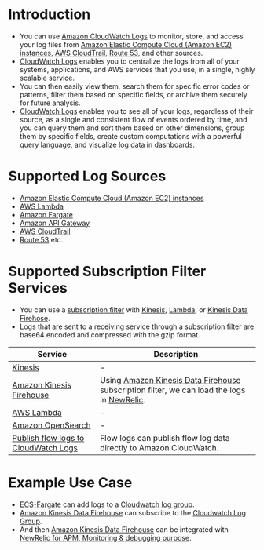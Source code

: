 # Introduction
- You can use [Amazon CloudWatch Logs](https://docs.aws.amazon.com/AmazonCloudWatch/latest/logs/WhatIsCloudWatchLogs.html) to monitor, store, and access your log files from [Amazon Elastic Compute Cloud (Amazon EC2) instances](../../3_ComputeServices/AmazonEC2/Readme.md), [AWS CloudTrail](../AWSCloudTrail.md), [Route 53](../../1_NetworkingAndContentDelivery/1_EdgeNetworking/AmazonRoute53/Readme.md), and other sources.
- [CloudWatch Logs]() enables you to centralize the logs from all of your systems, applications, and AWS services that you use, in a single, highly scalable service. 
- You can then easily view them, search them for specific error codes or patterns, filter them based on specific fields, or archive them securely for future analysis. 
- [CloudWatch Logs]() enables you to see all of your logs, regardless of their source, as a single and consistent flow of events ordered by time, and you can query them and sort them based on other dimensions, group them by specific fields, create custom computations with a powerful query language, and visualize log data in dashboards.

# Supported Log Sources
- [Amazon Elastic Compute Cloud (Amazon EC2) instances](../../3_ComputeServices/AmazonEC2/Readme.md)
- [AWS Lambda](../../3_ComputeServices/AWSLambda/Readme.md)
- [Amazon Fargate](../../3_ComputeServices/AWSFargate.md)
- [Amazon API Gateway](../../1_NetworkingAndContentDelivery/2_ApplicationNetworking/AmazonAPIGateway/Readme.md)
- [AWS CloudTrail](../AWSCloudTrail.md)
- [Route 53](../../1_NetworkingAndContentDelivery/1_EdgeNetworking/AmazonRoute53/Readme.md) etc.

# Supported Subscription Filter Services
- You can use a [subscription filter](https://docs.aws.amazon.com/AmazonCloudWatch/latest/logs/SubscriptionFilters.html) with [Kinesis](../../10_BigDataComponents/ETLServices/StreamProcessing/AmazonKinesis.md), [Lambda](../../3_ComputeServices/AWSLambda/Readme.md), or [Kinesis Data Firehose](../../10_BigDataComponents/ETLServices/StreamProcessing/AmazonKinesisDataFirehouse/Readme.md). 
- Logs that are sent to a receiving service through a subscription filter are base64 encoded and compressed with the gzip format.

| Service                                                                                                            | Description                                                                                                                                                                                                                                                                     |
|--------------------------------------------------------------------------------------------------------------------|---------------------------------------------------------------------------------------------------------------------------------------------------------------------------------------------------------------------------------------------------------------------------------|
| [Kinesis](../../10_BigDataComponents/ETLServices/StreamProcessing/AmazonKinesis.md)                                        | -                                                                                                                                                                                                                                                                               |
| [Amazon Kinesis Firehouse](../../10_BigDataComponents/ETLServices/StreamProcessing/AmazonKinesisDataFirehouse/Readme.md)   | Using [Amazon Kinesis Data Firehouse](../../10_BigDataComponents/ETLServices/StreamProcessing/AmazonKinesisDataFirehouse/Readme.md) subscription filter, we can load the logs in [NewRelic](https://docs.newrelic.com/docs/logs/forward-logs/stream-logs-using-kinesis-data-firehose/). |
| [AWS Lambda](../../3_ComputeServices/AWSLambda/Readme.md)                                                             | -                                                                                                                                                                                                                                                                               |
| [Amazon OpenSearch](../../6_DatabaseServices/AmazonOpenSearch.md)                                                     | -                                                                                                                                                                                                                                                                               |
| [Publish flow logs to CloudWatch Logs](https://docs.aws.amazon.com/vpc/latest/userguide/flow-logs-cwl.html)                                                                               | Flow logs can publish flow log data directly to Amazon CloudWatch.                                                                                                                                                                                                                                                                                |

# Example Use Case
- [ECS-Fargate](../../3_ComputeServices/AWSFargate.md) can add logs to a [Cloudwatch log group]().
- [Amazon Kinesis Data Firehouse](../../10_BigDataComponents/ETLServices/StreamProcessing/AmazonKinesisDataFirehouse/Readme.md) can subscribe to the [Cloudwatch Log Group]().
- And then [Amazon Kinesis Data Firehouse](../../10_BigDataComponents/ETLServices/StreamProcessing/AmazonKinesisDataFirehouse/Readme.md) can be integrated with [NewRelic for APM, Monitoring & debugging purpose](https://docs.newrelic.com/docs/logs/forward-logs/stream-logs-using-kinesis-data-firehose/).
